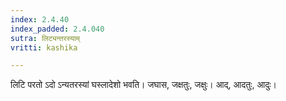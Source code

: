 ```yaml
---
index: 2.4.40
index_padded: 2.4.040
sutra: लिट्यन्तरस्याम्
vritti: kashika

---
```

लिटि परतो ऽदो ऽन्यतरस्यां घस्लादेशो भवति। जघास, जक्षतुः, जक्षुः। आद्, आदतुः, आदुः।